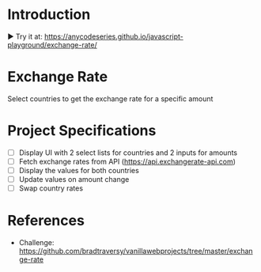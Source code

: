 # Introduction
▶️ Try it at: https://anycodeseries.github.io/javascript-playground/exchange-rate/

# Exchange Rate
Select countries to get the exchange rate for a specific amount

# Project Specifications
- [ ] Display UI with 2 select lists for countries and 2 inputs for amounts
- [ ] Fetch exchange rates from API (https://api.exchangerate-api.com)
- [ ] Display the values for both countries
- [ ] Update values on amount change
- [ ] Swap country rates

# References
- Challenge: https://github.com/bradtraversy/vanillawebprojects/tree/master/exchange-rate